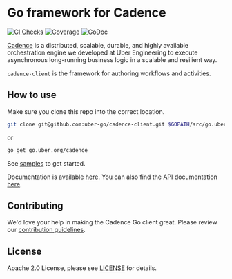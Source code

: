 # Go framework for Cadence
[![CI Checks](https://github.com/cadence-workflow/cadence-go-client/actions/workflows/ci-checks.yml/badge.svg)](https://github.com/cadence-workflow/cadence-go-client/actions/workflows/ci-checks.yml)
[![Coverage](https://codecov.io/gh/uber-go/cadence-client/graph/badge.svg?token=iEpqo5HbDe)](https://codecov.io/gh/uber-go/cadence-client)
[![GoDoc](https://godoc.org/go.uber.org/cadence?status.svg)](https://godoc.org/go.uber.org/cadence)

[Cadence](https://github.com/uber/cadence) is a distributed, scalable, durable, and highly available orchestration engine we developed at Uber Engineering to execute asynchronous long-running business logic in a scalable and resilient way.

`cadence-client` is the framework for authoring workflows and activities.

## How to use

Make sure you clone this repo into the correct location.

```bash
git clone git@github.com:uber-go/cadence-client.git $GOPATH/src/go.uber.org/cadence
```

or

```bash
go get go.uber.org/cadence
```

See [samples](https://github.com/uber-common/cadence-samples) to get started.

Documentation is available [here](https://cadenceworkflow.io/docs/go-client/).
You can also find the API documentation [here](https://godoc.org/go.uber.org/cadence).

## Contributing
We'd love your help in making the Cadence Go client great. Please review our [contribution guidelines](CONTRIBUTING.md).

## License
Apache 2.0 License, please see [LICENSE](LICENSE) for details.

